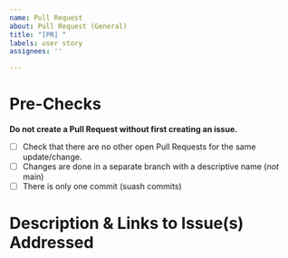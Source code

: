 ```yaml
---
name: Pull Request
about: Pull Request (General)
title: "[PR] "
labels: user story
assignees: ''

---
```


# Pre-Checks
**Do not create a Pull Request without first creating an issue.**
- [ ] Check that there are no other open Pull Requests for the same update/change.
- [ ] Changes are done in a separate branch with a descriptive name (*not* main)
- [ ] There is only one commit (suash commits)

<!--
# Provide adequate Information for Reviewers
- The PR has a descriptive title.
- Explain why this change is being made. (What existing problem the pull request solves.)
- Include #xxx reference(s) to the issue(s) that this PR addresses.

Demonstrate that the proposed modification is solid. For example...
- Verify that the build process still runs without error
- Verify that all new and existing tests all pass
- Include the exact commands you ran and their output
- Include screenshots / videos if the pull request changes the User Interface

## Closing issues
Put ```closes #xxx``` in your comment to auto-close an issue that your PR fixes (if applicable).
-->

# Description & Links to Issue(s) Addressed
